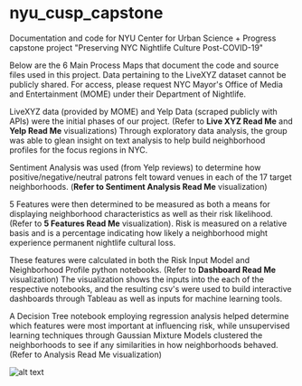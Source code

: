 # nyu_cusp_capstone
Documentation and code for NYU Center for Urban Science + Progress capstone project "Preserving NYC Nightlife Culture Post-COVID-19"

Below are the 6 Main Process Maps that document the code and source files used in this project.
Data pertaining to the LiveXYZ dataset cannot be publicly shared. For access, please request NYC Mayor's Office of Media and Entertainment (MOME) under their Department of Nightlife.

LiveXYZ data (provided by MOME) and Yelp Data (scraped publicly with APIs) were the initial phases of our project. (Refer to **Live XYZ Read Me** and **Yelp Read Me** visualizations)
Through exploratory data analysis, the group was able to glean insight on text analysis to help build neighborhood profiles for the focus regions in NYC.

Sentiment Analysis was used (from Yelp reviews) to determine how positive/negative/neutral patrons felt toward venues in each of the 17 target neighborhoods. (**Refer to Sentiment Analysis Read Me** visualization)

5 Features were then determined to be measured as both a means for displaying neighborhood characteristics as well as their risk likelihood. (Refer to **5 Features Read Me** visualization).
Risk is measured on a relative basis and is a percentage indicating how likely a neighborhood might experience permanent nightlife cultural loss.

These features were calculated in both the Risk Input Model and Neighborhood Profile python notebooks. (Refer to **Dashboard Read Me** visualization)
The visualization shows the inputs into the each of the respective notebooks, and the resulting csv's were used to build interactive dashboards through Tableau as well as inputs for machine learning tools.

A Decision Tree notebook employing regression analysis helped determine which features were most important at influencing risk, while unsupervised learning techniques through Gaussian Mixture Models clustered the neighborhoods to see if any similarities in how neighborhoods behaved. (Refer to Analysis Read Me visualization)

![alt text](https://github.com/[Ruddy-Harnur]/[nyu_cusp_capstone]/blob/[Ani]/image.jpg?raw=true)
